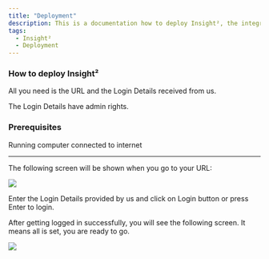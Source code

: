 ```yaml
---
title: "Deployment"
description: This is a documentation how to deploy Insight², the integrated platform that enables anyone to build web applications with one click and no code.
tags:
  - Insight²
  - Deployment
---
```


### How to deploy Insight²

All you need is the URL and the Login Details received from us.

The Login Details have admin rights.

### **Prerequisites**

Running computer connected to internet

* * *

The following screen will be shown when you go to your URL:

![](docs/_images/insight2/deployment/IN²_Login.png)

Enter the Login Details provided by us and click on Login button or press Enter to login.

After getting logged in successfully, you will see the following screen. It means all is set, you are ready to go.

![](docs/_images/insight2/deployment/IN²_Welcome_dashboard.png)
